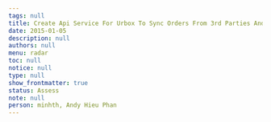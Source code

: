 ```yaml
---
tags: null
title: Create Api Service For Urbox To Sync Orders From 3rd Parties And Manage Shipment
date: 2015-01-05
description: null
authors: null
menu: radar
toc: null
notice: null
type: null
show_frontmatter: true
status: Assess
note: null
person: minhth, Andy Hieu Phan
---
```


